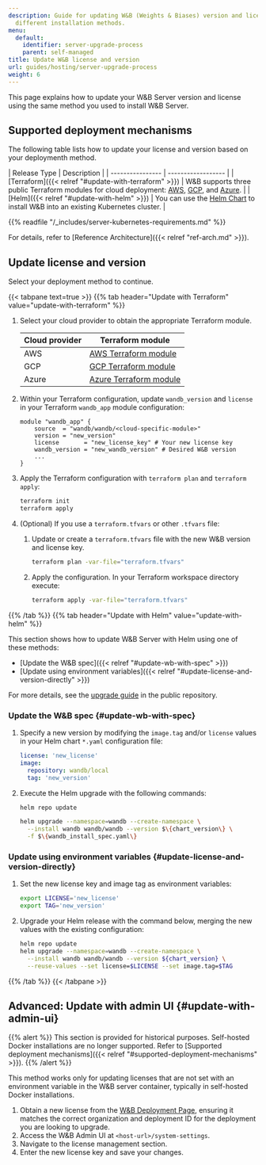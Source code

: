 ```yaml
---
description: Guide for updating W&B (Weights & Biases) version and license across
  different installation methods.
menu:
  default:
    identifier: server-upgrade-process
    parent: self-managed
title: Update W&B license and version
url: guides/hosting/server-upgrade-process
weight: 6
---
```


This page explains how to update your W&B Server version and license using the same method you used to install W&B Server.

## Supported deployment mechanisms
The following table lists how to update your license and version based on your deploymenth method.

<a id="supported-deployment-types"></a>
| Release Type    | Description         |
| ---------------- | ------------------ |
| [Terraform]({{< relref "#update-with-terraform" >}}) | W&B supports three public Terraform modules for cloud deployment: [AWS](https://registry.terraform.io/modules/wandb/wandb/aws/latest), [GCP](https://registry.terraform.io/modules/wandb/wandb/google/latest), and [Azure](https://registry.terraform.io/modules/wandb/wandb/azurerm/latest). |
| [Helm]({{< relref "#update-with-helm" >}})              | You can use the [Helm Chart](https://github.com/wandb/helm-charts) to install W&B into an existing Kubernetes cluster.  |

{{% readfile "/_includes/server-kubernetes-requirements.md" %}}

For details, refer to [Reference Architecture]({{< relref "ref-arch.md" >}}).

## Update license and version
Select your deployment method to continue.

{{< tabpane text=true >}}
  {{% tab header="Update with Terraform" value="update-with-terraform" %}}

1. Select your cloud provider to obtain the appropriate Terraform module.

   |Cloud provider| Terraform module|
   |-----|-----|
   |AWS|[AWS Terraform module](https://registry.terraform.io/modules/wandb/wandb/aws/latest)|
   |GCP|[GCP Terraform module](https://registry.terraform.io/modules/wandb/wandb/google/latest)|
   |Azure|[Azure Terraform module](https://registry.terraform.io/modules/wandb/wandb/azurerm/latest)|
1. Within your Terraform configuration, update `wandb_version` and `license` in your Terraform `wandb_app` module configuration:
   ```hcl
   module "wandb_app" {
       source  = "wandb/wandb/<cloud-specific-module>"
       version = "new_version"
       license       = "new_license_key" # Your new license key
       wandb_version = "new_wandb_version" # Desired W&B version
       ...
   }
   ```
1. Apply the Terraform configuration with `terraform plan` and `terraform apply`:
   ```bash
   terraform init
   terraform apply
   ```
1. (Optional) If you use a `terraform.tfvars` or other `.tfvars` file:
   1. Update or create a `terraform.tfvars` file with the new W&B version and license key.
      ```bash
      terraform plan -var-file="terraform.tfvars"
      ```
   1. Apply the configuration. In your Terraform workspace directory execute:  
      ```bash
      terraform apply -var-file="terraform.tfvars"
      ```

  {{% /tab %}}
  {{% tab header="Update with Helm" value="update-with-helm" %}}

This section shows how to update W&B Server with Helm using one of these methods:
- [Update the W&B spec]({{< relref "#update-wb-with-spec" >}})
- [Update using environment variables]({{< relref "#update-license-and-version-directly" >}})

For more details, see the [upgrade guide](https://github.com/wandb/helm-charts/blob/main/upgrade.md) in the public repository.

### Update the W&B spec {#update-wb-with-spec}
1. Specify a new version by modifying the `image.tag` and/or `license` values in your Helm chart `*.yaml` configuration file:
    ```yaml
    license: 'new_license'
    image:
      repository: wandb/local
      tag: 'new_version'
    ```
1. Execute the Helm upgrade with the following commands:
    ```bash
    helm repo update
    
    helm upgrade --namespace=wandb --create-namespace \
      --install wandb wandb/wandb --version $\{chart_version\} \
      -f $\{wandb_install_spec.yaml\}
    ```

### Update using environment variables {#update-license-and-version-directly}
1. Set the new license key and image tag as environment variables:

   ```bash
   export LICENSE='new_license'
   export TAG='new_version'
   ```
1. Upgrade your Helm release with the command below, merging the new values with the existing configuration:

   ```bash
   helm repo update
   helm upgrade --namespace=wandb --create-namespace \
     --install wandb wandb/wandb --version ${chart_version} \
     --reuse-values --set license=$LICENSE --set image.tag=$TAG
   ```
  {{% /tab %}}
{{< /tabpane >}}

## Advanced: Update with admin UI {#update-with-admin-ui}

{{% alert %}}
This section is provided for historical purposes. Self-hosted Docker installations are no longer supported. Refer to [Supported deployment mechanisms]({{< relref "#supported-deployment-mechanisms" >}}).
{{% /alert %}}

This method works only for updating licenses that are not set with an environment variable in the W&B server container, typically in self-hosted Docker installations.

1. Obtain a new license from the [W&B Deployment Page](https://deploy.wandb.ai/), ensuring it matches the correct organization and deployment ID for the deployment you are looking to upgrade.
1. Access the W&B Admin UI at `<host-url>/system-settings`.
1. Navigate to the license management section.
1. Enter the new license key and save your changes.